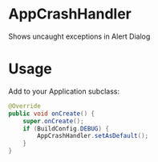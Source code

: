 # AppCrashHandler

Shows uncaught exceptions in Alert Dialog

# Usage

Add to your Application subclass:

```java
@Override
public void onCreate() {
	super.onCreate();
	if (BuildConfig.DEBUG) {
		AppCrashHandler.setAsDefault();
	}
}
```

